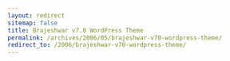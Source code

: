 ```yaml
---
layout: redirect
sitemap: false
title: Brajeshwar v7.0 WordPress Theme
permalink: /archives/2006/05/brajeshwar-v70-wordpress-theme/
redirect_to: /2006/brajeshwar-v70-wordpress-theme/
---
```


